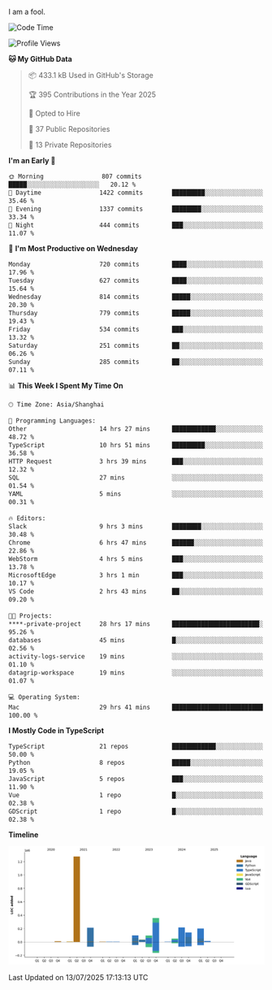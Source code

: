I am a fool.

<!--START_SECTION:waka-->
![Code Time](http://img.shields.io/badge/Code%20Time-3%2C295%20hrs%2043%20mins-blue)

![Profile Views](http://img.shields.io/badge/Profile%20Views-2-blue)

**🐱 My GitHub Data** 

> 📦 433.1 kB Used in GitHub's Storage 
 > 
> 🏆 395 Contributions in the Year 2025
 > 
> 💼 Opted to Hire
 > 
> 📜 37 Public Repositories 
 > 
> 🔑 13 Private Repositories 
 > 
**I'm an Early 🐤** 

```text
🌞 Morning                807 commits         █████░░░░░░░░░░░░░░░░░░░░   20.12 % 
🌆 Daytime                1422 commits        █████████░░░░░░░░░░░░░░░░   35.46 % 
🌃 Evening                1337 commits        ████████░░░░░░░░░░░░░░░░░   33.34 % 
🌙 Night                  444 commits         ███░░░░░░░░░░░░░░░░░░░░░░   11.07 % 
```
📅 **I'm Most Productive on Wednesday** 

```text
Monday                   720 commits         ████░░░░░░░░░░░░░░░░░░░░░   17.96 % 
Tuesday                  627 commits         ████░░░░░░░░░░░░░░░░░░░░░   15.64 % 
Wednesday                814 commits         █████░░░░░░░░░░░░░░░░░░░░   20.30 % 
Thursday                 779 commits         █████░░░░░░░░░░░░░░░░░░░░   19.43 % 
Friday                   534 commits         ███░░░░░░░░░░░░░░░░░░░░░░   13.32 % 
Saturday                 251 commits         ██░░░░░░░░░░░░░░░░░░░░░░░   06.26 % 
Sunday                   285 commits         ██░░░░░░░░░░░░░░░░░░░░░░░   07.11 % 
```


📊 **This Week I Spent My Time On** 

```text
🕑︎ Time Zone: Asia/Shanghai

💬 Programming Languages: 
Other                    14 hrs 27 mins      ████████████░░░░░░░░░░░░░   48.72 % 
TypeScript               10 hrs 51 mins      █████████░░░░░░░░░░░░░░░░   36.58 % 
HTTP Request             3 hrs 39 mins       ███░░░░░░░░░░░░░░░░░░░░░░   12.32 % 
SQL                      27 mins             ░░░░░░░░░░░░░░░░░░░░░░░░░   01.54 % 
YAML                     5 mins              ░░░░░░░░░░░░░░░░░░░░░░░░░   00.31 % 

🔥 Editors: 
Slack                    9 hrs 3 mins        ████████░░░░░░░░░░░░░░░░░   30.48 % 
Chrome                   6 hrs 47 mins       ██████░░░░░░░░░░░░░░░░░░░   22.86 % 
WebStorm                 4 hrs 5 mins        ███░░░░░░░░░░░░░░░░░░░░░░   13.78 % 
MicrosoftEdge            3 hrs 1 min         ███░░░░░░░░░░░░░░░░░░░░░░   10.17 % 
VS Code                  2 hrs 43 mins       ██░░░░░░░░░░░░░░░░░░░░░░░   09.20 % 

🐱‍💻 Projects: 
****-private-project     28 hrs 17 mins      ████████████████████████░   95.26 % 
databases                45 mins             █░░░░░░░░░░░░░░░░░░░░░░░░   02.56 % 
activity-logs-service    19 mins             ░░░░░░░░░░░░░░░░░░░░░░░░░   01.10 % 
datagrip-workspace       19 mins             ░░░░░░░░░░░░░░░░░░░░░░░░░   01.07 % 

💻 Operating System: 
Mac                      29 hrs 41 mins      █████████████████████████   100.00 % 
```

**I Mostly Code in TypeScript** 

```text
TypeScript               21 repos            ████████████░░░░░░░░░░░░░   50.00 % 
Python                   8 repos             █████░░░░░░░░░░░░░░░░░░░░   19.05 % 
JavaScript               5 repos             ███░░░░░░░░░░░░░░░░░░░░░░   11.90 % 
Vue                      1 repo              █░░░░░░░░░░░░░░░░░░░░░░░░   02.38 % 
GDScript                 1 repo              █░░░░░░░░░░░░░░░░░░░░░░░░   02.38 % 
```



**Timeline**

![Lines of Code chart](https://raw.githubusercontent.com/VeejaLiu/VeejaLiu/master/assets/bar_graph.png)


 Last Updated on 13/07/2025 17:13:13 UTC
<!--END_SECTION:waka-->
